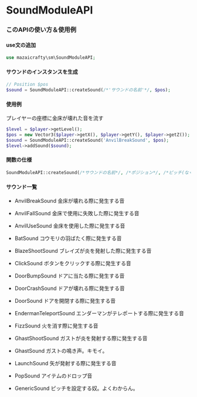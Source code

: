 # SoundModuleAPI

### このAPIの使い方＆使用例
#### use文の追加
```php
use mazaicrafty\sm\SoundModuleAPI;
```

#### サウンドのインスタンスを生成
```php
// Position $pos
$sound = SoundModuleAPI::createSound(/*'サウンドの名前'*/, $pos);
```

#### 使用例
プレイヤーの座標に金床が壊れた音を流す
```php
$level = $player->getLevel();
$pos = new Vector3($player->getX(), $player->getY(), $player->getZ());
$sound = SoundModuleAPI::createSound('AnvilBreakSound', $pos);
$level->addSound($sound);
```

#### 関数の仕様
```php
SoundModuleAPI::createSound(/*サウンドの名前*/, /*ポジション*/, /*ピッチ(なくてもええで)*/, /*ID(なくてもええで)*/);
```

#### サウンド一覧
- AnvilBreakSound
金床が壊れる際に発生する音

- AnvilFallSound
金床で使用に失敗した際に発生する音

- AnvilUseSound
金床を使用した際に発生する音

- BatSound
コウモリの羽ばたく際に発生する音

- BlazeShootSound
ブレイズが炎を発射した際に発生する音

- ClickSound
ボタンをクリックする際に発生する音

- DoorBumpSound
ドアに当たる際に発生する音

- DoorCrashSound
ドアが壊れる際に発生する音

- DoorSound
ドアを開閉する際に発生する音

- EndermanTeleportSound
エンダーマンがテレポートする際に発生する音

- FizzSound
火を消す際に発生する音

- GhastShootSound
ガストが炎を発射する際に発生する音

- GhastSound
ガストの鳴き声。キモイ。

- LaunchSound
矢が発射する際に発生する音

- PopSound
アイテムのドロップ音

- GenericSound
ピッチを設定する奴。よくわからん。

